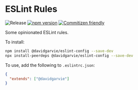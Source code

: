 # ESLint Rules
![Release](https://github.com/davidgarvie/eslint-config/workflows/Release/badge.svg) [![npm version](https://badge.fury.io/js/%40davidgarvie%2Feslint-config.svg)](https://badge.fury.io/js/%40davidgarvie%2Feslint-config) [![Commitizen friendly](https://img.shields.io/badge/commitizen-friendly-brightgreen.svg)](http://commitizen.github.io/cz-cli/)

Some opinionated ESLint rules.

To install: 

```bash
npm install @davidgarvie/eslint-config --save-dev
npx install-peerdeps @davidgarvie/eslint-config --save-dev
```

To use, add the following to `.eslintrc.json`:
```json
{
  "extends": ["@davidgarvie"]
}
```
